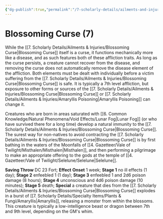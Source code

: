 ```yaml
---
{"dg-publish":true,"permalink":"/7-scholarly-details/ailments-and-injuries/blossoming-curse/","noteIcon":""}
---
```


# Blossoming Curse (7)

While the [[7. Scholarly Details/Ailments & Injuries/Blossoming Curse\|Blossoming Curse]] itself is a curse, it functions mechanically more like a disease, and as such features both of these affliction traits. As long as the curse persists, a creature cannot recover from the disease, and removing the curse does not automatically remove the disease element of the affliction. Both elements must be dealt with individually before a victim suffering from the [[7. Scholarly Details/Ailments & Injuries/Blossoming Curse\|Blossoming Curse]] is safe. It is typically a 7th level affliction, but exposure to other forms or sources of the [[7. Scholarly Details/Ailments & Injuries/Blossoming Curse\|Blossoming Curse]] or [[7. Scholarly Details/Ailments & Injuries/Amaryllis Poisoning\|Amaryllis Poisoning]] can change it. 

Creatures who are born in areas saturated with [[6. Common Knowledge/Natural Phenomena/Void Effects/Lunar Fog\|Lunar Fog]] (or who have survived there for a long time) develop a natural immunity to the [[7. Scholarly Details/Ailments & Injuries/Blossoming Curse\|Blossoming Curse]]. The surest way for non-natives to avoid contracting the [[7. Scholarly Details/Ailments & Injuries/Blossoming Curse\|Blossoming Curse]] is by first bathing in the waters of the Moonfalls of [[4. Gazetteer/Vale of Twilight/Misthalen/Misthalen\|Misthalen]], and then performing a pilgrimage to make an appropriate offering to the gods at the temple of [[4. Gazetteer/Vale of Twilight/Selelune/Selelune\|Selelune]].  

**Saving Throw** DC 23 Fort; **Effect** **Onset** 1 week; **Stage 1** no ill effects (1 day); **Stage 2** enfeebled 1 (1 day); **Stage 3** enfeebled 1 and 2d6 poison damage (8 hours); **Stage 4** unconscious and 4d6 poison damage (10 minutes); **Stage 5** death; **Special** a creature that dies from the [[7. Scholarly Details/Ailments & Injuries/Blossoming Curse\|Blossoming Curse]] explodes in a burst of [[7. Scholarly Details/Specialty Items/Plants & Fungi/Amaryllis\|Amaryllis]], releasing a monster from within the blossoms. This creature is typically a low-intelligence beast or dragon between 7th and 9th level, depending on the GM's whim.